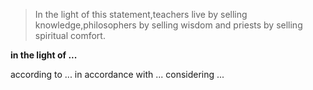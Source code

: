 >In the light of this statement,teachers live by selling knowledge,philosophers by selling wisdom and priests by selling spiritual comfort.

**in the light of ...**

according to ...
in accordance with ...
considering ...


